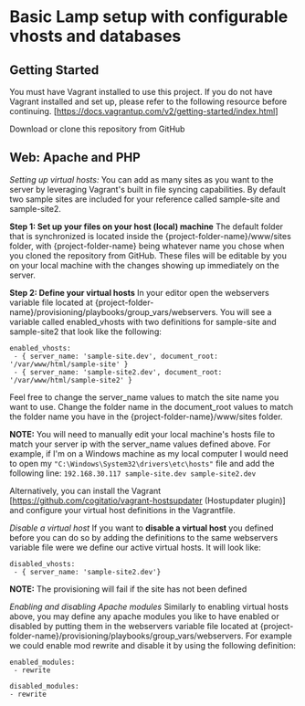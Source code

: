 # Basic Lamp setup with configurable vhosts and databases

## Getting Started
You must have Vagrant installed to use this project. If you do not have
Vagrant installed and set up, please refer to the following resource
before continuing.
[https://docs.vagrantup.com/v2/getting-started/index.html]


Download or clone this repository from GitHub


## Web: Apache and PHP
*Setting up virtual hosts:*
You can add as many sites as you want to the server by leveraging Vagrant's
built in file syncing capabilities. By default two sample sites are included
for your reference called sample-site and sample-site2.

__Step 1: Set up your files on your host (local) machine__
The default folder that is synchronized is located inside the
{project-folder-name}/www/sites folder, with {project-folder-name} being whatever
name you chose when you cloned the repository from GitHub. These files will
be editable by you on your local machine with the changes showing up immediately
on the server.

__Step 2: Define your virtual hosts__
In your editor open the webservers variable file located at
{project-folder-name}/provisioning/playbooks/group_vars/webservers.
You will see a variable called enabled_vhosts with two definitions for
sample-site and sample-site2 that look like the following:
```
enabled_vhosts:
 - { server_name: 'sample-site.dev', document_root: '/var/www/html/sample-site' }
 - { server_name: 'sample-site2.dev', document_root: '/var/www/html/sample-site2' }
 ```
Feel free to change the server_name values to match the site name you want to use.
Change the folder name in the document_root values to match the folder name you have
in the {project-folder-name}/www/sites folder.

__NOTE:__ You will need to manually edit your local machine's hosts file to match
your server ip with the server_name values defined above. For example, if I'm on
a Windows machine as my local computer I would need to open my
`"C:\Windows\System32\drivers\etc\hosts"` file and add the following line:
`192.168.30.117 sample-site.dev sample-site2.dev`

Alternatively, you can install the Vagrant [https://github.com/cogitatio/vagrant-hostsupdater (Hostupdater plugin)]
and configure your virtual host definitions in the Vagrantfile.

*Disable a virtual host*
If you want to __disable a virtual host__ you defined before you can do so by adding
the definitions to the same webservers variable file were we define our active virtual
hosts. It will look like:
```
disabled_vhosts:
 - { server_name: 'sample-site2.dev'}
```
__NOTE:__ The provisioning will fail if the site has not been defined

*Enabling and disabling Apache modules*
Similarly to enabling virtual hosts above, you may define any apache modules you
like to have enabled or disabled by putting them in the webservers variable file
located at {project-folder-name}/provisioning/playbooks/group_vars/webservers.
For example we could enable mod rewrite and disable it by using the following definition:
```
enabled_modules:
 - rewrite

disabled_modules:
- rewrite
```